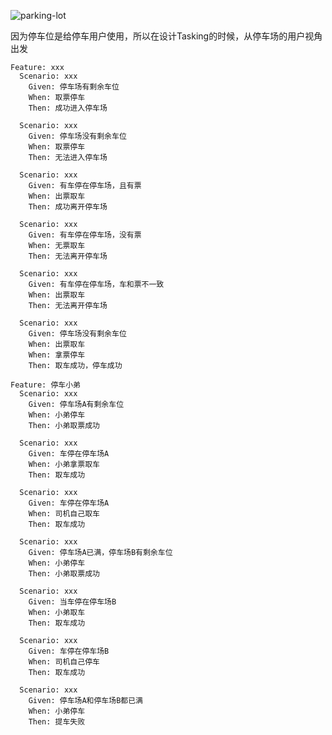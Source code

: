 ![parking-lot](https://user-images.githubusercontent.com/5471228/50380436-1c40fb00-06a2-11e9-8df8-9bd377878e39.gif)


因为停车位是给停车用户使用，所以在设计Tasking的时候，从停车场的用户视角出发

```gherkin
Feature: xxx 
  Scenario: xxx
    Given: 停车场有剩余车位
    When: 取票停车
    Then: 成功进入停车场
    
  Scenario: xxx
    Given: 停车场没有剩余车位
    When: 取票停车
    Then: 无法进入停车场
    
  Scenario: xxx
    Given: 有车停在停车场，且有票
    When: 出票取车
    Then: 成功离开停车场
    
  Scenario: xxx
    Given: 有车停在停车场，没有票
    When: 无票取车
    Then: 无法离开停车场
    
  Scenario: xxx
    Given: 有车停在停车场，车和票不一致
    When: 出票取车
    Then: 无法离开停车场  
  
  Scenario: xxx
    Given: 停车场没有剩余车位
    When: 出票取车
    When: 拿票停车
    Then: 取车成功，停车成功
```
```gherkin
Feature: 停车小弟
  Scenario: xxx
    Given: 停车场A有剩余车位
    When: 小弟停车
    Then: 小弟取票成功
    
  Scenario: xxx
    Given: 车停在停车场A
    When: 小弟拿票取车
    Then: 取车成功
    
  Scenario: xxx
    Given: 车停在停车场A
    When: 司机自己取车
    Then: 取车成功
   
  Scenario: xxx
    Given: 停车场A已满，停车场B有剩余车位
    When: 小弟停车
    Then: 小弟取票成功
    
  Scenario: xxx
    Given: 当车停在停车场B
    When: 小弟取车
    Then: 取车成功
        
  Scenario: xxx
    Given: 车停在停车场B
    When: 司机自己停车
    Then: 取车成功  
    
  Scenario: xxx
    Given: 停车场A和停车场B都已满
    When: 小弟停车
    Then: 提车失败  
```